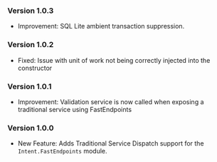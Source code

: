 ### Version 1.0.3

- Improvement: SQL Lite ambient transaction suppression.

### Version 1.0.2

- Fixed: Issue with unit of work not being correctly injected into the constructor

### Version 1.0.1

- Improvement: Validation service is now called when exposing a traditional service using FastEndpoints

### Version 1.0.0

- New Feature: Adds Traditional Service Dispatch support for the `Intent.FastEndpoints` module.
